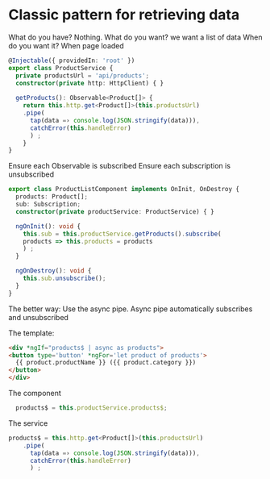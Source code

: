 # Classic pattern for retrieving data

What do you have?  Nothing.
What do you want?  we want a list of data
When do you want it? When page loaded


```ts
@Injectable({ providedIn: 'root' })
export class ProductService {
  private productsUrl = 'api/products';
  constructor(private http: HttpClient) { }
  
  getProducts(): Observable<Product[]> {
    return this.http.get<Product[]>(this.productsUrl)
    .pipe(
      tap(data =› console.log(JSON.stringify(data))),
      catchError(this.handleError)
      ) ;
    }
}
```

Ensure each Observable is subscribed
Ensure each subscription is unsubscribed

```ts
export class ProductListComponent implements OnInit, OnDestroy {
  products: Product[];
  sub: Subscription;
  constructor(private productService: ProductService) { }

  ngOnInit(): void {
    this.sub = this.productService.getProducts().subscribe(
    products => this.products = products
    ) ;
  }

  ngOnDestroy(): void {
    this.sub.unsubscribe();
  }
}
```

The better way: Use the async pipe. Async pipe automatically subscribes and unsubscribed

The template:

```html
<div *ngIf="products$ | async as products">
<button type='button' *ngFor='let product of products'>
  {{ product.productName }} ({{ product.category }})
</button>
</div>
```

The component

```ts
  products$ = this.productService.products$;
```

The service

```ts
products$ = this.http.get<Product[]>(this.productsUrl)
    .pipe(
      tap(data =› console.log(JSON.stringify(data))),
      catchError(this.handleError)
      ) ;
```
